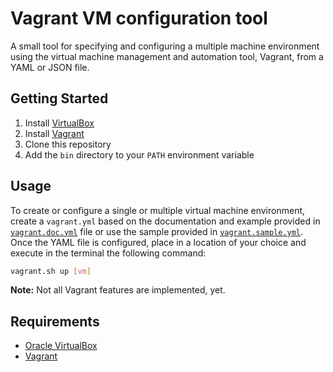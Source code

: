 # Vagrant VM configuration tool

A small tool for specifying and configuring a multiple machine
environment using the virtual machine management and
automation tool, Vagrant, from a YAML or JSON file.

## Getting Started

1. Install [VirtualBox](https://www.virtualbox.org)
2. Install [Vagrant](https://www.vagrantup.com/)
3. Clone this repository
4. Add the `bin` directory to your `PATH` environment variable

## Usage

To create or configure a single or multiple virtual machine
environment, create a `vagrant.yml` based on the documentation and example
provided in [`vagrant.doc.yml`](docs/vagrant.doc.yml) file or use the sample
provided in [`vagrant.sample.yml`](docs/vagrant.sample.yml). Once the YAML file
is configured, place in a location of your choice and execute in the terminal 
the following command:

```bash
vagrant.sh up [vm]
```

**Note:** Not all Vagrant features are implemented, yet.

## Requirements

* [Oracle VirtualBox](https://www.virtualbox.org)
* [Vagrant](https://www.vagrantup.com/)
